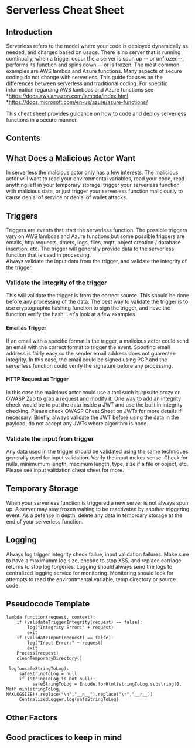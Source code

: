 # Serverless Cheat Sheet

## Introduction
Serverless refers to the model where your code is deployed dynamically as needed, and charged based on usage.  There is no server that is running continually, when a trigger occur the a server is spun up -- or unfrozen--, performs its function and spins down -- or is frozen.  The most common examples are AWS lambda and Azure functions.  Many aspects of secure coding do not change with serverless.  This guide focuses on the differences between serverless and traditional coding.  For specific information regarding AWS lambdas and Azure functions see
*https://docs.aws.amazon.com/lambda/index.html
*https://docs.microsoft.com/en-us/azure/azure-functions/

This cheat sheet provides guidance on how to code and deploy serverless functions in a secure manner.

## Contents

## What Does a Malicious Actor Want

In serverless the malcious actor only has a few interests.  The malicious actor will want to read your environmental variables, read your code, read anything left in your temporary storage, trigger your serverless function with malicious data, or just trigger your serverless function maliciously to cause denial of service or denial of wallet attacks. 

## Triggers

Triggers are events that start the serverless function.  The possible triggers vary on AWS lambdas and Azure functions but some possible triggers are emails, http requests, timers, logs, files, mqtt, object creation / database insertion, etc.  The trigger will generally provide data to the serverless function that is used in processing.  
Always validate the input data from the trigger, and validate the integrity of the trigger.

### Validate the integrity of the trigger

This will validate the trigger is from the correct source.  This should be done before any processing of the data.  The best way to validate the trigger is to use cryptographic hashing function to sign the trigger, and have the function verify the hash.  Let's look at a few examples.

#### Email as Trigger
If an email with a specific format is the trigger, a malicious actor could send an email with the correct format to trigger the event.  Spoofing email address is fairly easy so the sender email address does not guarentee integrity.  In this case, the email could be signed using PGP and the serverless function could verify the signature before any processing.

#### HTTP Request as Trigger

In this case the malicious actor could use a tool such burpsuite prozy or OWASP Zap to grab a request and modify it.  One way to add an integrity check would be to put the data inside a JWT and use the built in integrity checking.  Please check OWASP Cheat Sheet on JWTs for more details if necessary.  Briefly, always validate the JWT before using the data in the payload, do not accept any JWTs where algorithm is none.

### Validate the input from trigger

Any data used in the trigger should be validated using the same techniques generally used for input validation.  Verify the input makes sense.  Check for nulls, minimumum length, maximum length, type, size if a file or object, etc.  Please see input validation cheat sheet for more.


## Temporary Storage

When your serverless function is triggered a new server is not always spun up.  A server may stay frozen waiting to be reactivated by another triggering event.  As a defense in depth, delete any data in temproary storage at the end of your serverless function.  

## Logging

Always log trigger integrity check failue, input validation failures.  Make sure to have a maximumm log size, encode to stop XSS, and replace carriage returns to stop log forgeries.  Logging should always send the logs to centralized logging service for monitoring.  Monitoring should look for attempts to read the environtmental variable, temp directory or source code.

## Pseudocode Template

```pseudocode
lambda function(request, context):
    if (validateTriggerIntegrity(request) == false):
        log("Integrity Error:" + request)
        exit
    if (validateInput(request) == false):
        log("Input Error:" + request)
        exit
    Process(request)
    cleanTemporaryDirectory()

 log(unsafeStringToLog):
     safeStringToLog = null
     if (stringToLog is not null):
          safeStringToLog = Encode.forHtml(stringToLog.substring(0, Math.min(stringToLog, MAXLOGSIZE)).replace("\n","__n__").replace("\r","__r__))
     CentralizedLogger.log(safeStringToLog)
```

## Other Factors

## Good practices to keep in mind

